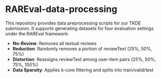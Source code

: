 # RAREval-data-processing
This repository provides data preprocessing scripts for our TKDE submission. It supports generating datasets for four evaluation settings under the RAREval framework:

- **No-Review**: Removes all textual reviews  
- **Reduction**: Randomly removes a portion of reviewText (25%, 50%, 75%)  
- **Distortion**: Reassigns reviewText among user-item pairs (25%, 50%, 75%, 100%)  
- **Data Sparsity**: Applies k-core filtering and splits into train/valid/test
